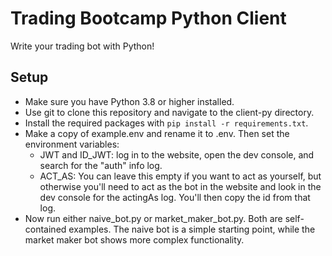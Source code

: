 # Trading Bootcamp Python Client

Write your trading bot with Python!

## Setup

- Make sure you have Python 3.8 or higher installed.
- Use git to clone this repository and navigate to the client-py directory.
- Install the required packages with `pip install -r requirements.txt`.
- Make a copy of example.env and rename it to .env. Then set the environment variables:
  - JWT and ID_JWT: log in to the website, open the dev console, and search for the "auth" info log.
  - ACT_AS: You can leave this empty if you want to act as yourself, but otherwise you'll need to act as the bot in the website and look in the dev console for the actingAs log. You'll then copy the id from that log.
- Now run either naive_bot.py or market_maker_bot.py. Both are self-contained examples. The naive bot is a simple starting point, while the market maker bot shows more complex functionality.
